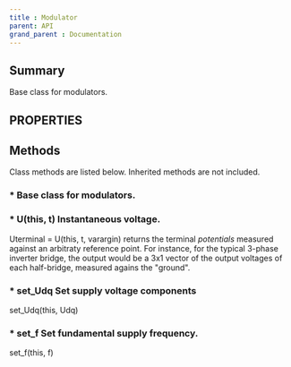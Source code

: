 ```yaml
---
title : Modulator
parent: API
grand_parent : Documentation
---
```

## Summary
Base class for modulators.
## PROPERTIES
## Methods
Class methods are listed below. Inherited methods are not included.
### * Base class for modulators.

### * U(this, t) Instantaneous voltage.

Uterminal = U(this, t, varargin) returns the terminal _potentials_ measured
against an arbitraty reference point. For instance, for the
typical 3-phase inverter bridge, the output would be a 3x1 vector
of the output voltages of each half-bridge, measured agains the
"ground".

### * set_Udq Set supply voltage components

set_Udq(this, Udq)

### * set_f Set fundamental supply frequency.

set_f(this, f)

